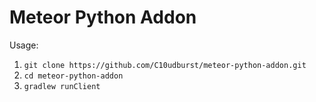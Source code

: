 # Meteor Python Addon
Usage:
1. `git clone https://github.com/C10udburst/meteor-python-addon.git`
2. `cd meteor-python-addon`
3. `gradlew runClient`